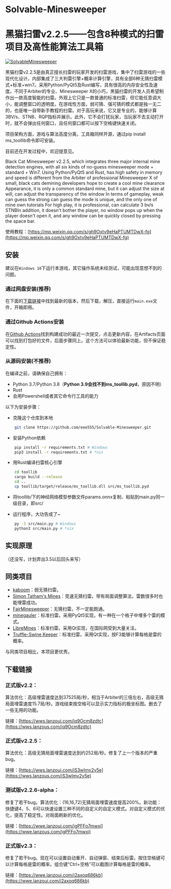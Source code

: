 # Solvable-Minesweeper

# 黑猫扫雷v2.2.5——包含8种模式的扫雷项目及高性能算法工具箱

[![SolvableMinesweeper](https://img.shields.io/badge/SolvableMinesweeper-v2.2.5-brightgreen.svg)](https://github.com/eee555/Solvable-Minesweeper)

黑猫扫雷v2.2.5是由真正擅长扫雷的玩家开发的扫雷游戏，集中了扫雷游戏的一些现代化设计。内部集成了三大判雷引擎+概率计算引擎，具有全部6种无猜扫雷模式+标准+win7。采用Python/PyQt5及Rust编写，具有很高的内存安全性及速度。不同于Arbiter的专业、Minesweeper X的小巧，黑猫扫雷的开发人员希望制作出一款高度智能的扫雷。外观上它只是一款普通的标准扫雷，但它能任意调大小，能调整窗口的透明度。在游戏性方面，弱可猜、强可猜的模式都是独一无二的，也是唯一自带新手教程的扫雷。对于高玩来说，它又是专业的，能够计算3BV/s、STNB、RQP指标并展示。此外，它不会打扰玩家，当玩家不去主动打开时，就不会弹出任何窗口，且任何窗口都可以按下空格键快速关闭。

项目架构方面，游戏与算法高度分离，工具箱同样开源，通过pip install ms_toollib命令即可安装。

目前还在开发过程中，欢迎提意见。

Black Cat Minesweeper v2.2.5, which integrates three major internal mine detection engines, with all six kinds of no-guess minesweeper mode + standard + Win7. Using Python/PyQt5 and Rust, has high safety in memory and speed is different from the Arbiter of professional Minesweeper X of small, black cats demining developers hope to create a cool mine clearance Appearance, it is only a common standard mine, but it can adjust the size at will, can adjust the transparency of the window In terms of gameplay, weak can guess the strong can guess the mode is unique, and the only one of mine own tutorials For high play, it is professional, can calculate 3 bv/s STNBIn addition, it doesn't bother the player, no window pops up when the player doesn't open it, and any window can be quickly closed by pressing the space bar.

使用教程：[https://mp.weixin.qq.com/s/gh9Oxtv9eHaPTUMTDwX-fg](https://mp.weixin.qq.com/s/gh9Oxtv9eHaPTUMTDwX-fg)

## 安装
建议在`Windows 10`下运行本游戏，其它操作系统未经测试，可能出现意想不到的问题。

### 通过网盘安装(推荐)
在下面的[下载链接](#下载链接)中找到最新的版本，然后下载，解压，直接运行`main.exe`文件，开箱即用。

### 通过Github Actions安装
在[Github Actions](https://github.com/eee555/Solvable-Minesweeper/actions)找到构建成功的最近一次提交，点击更新内容，在Artifacts页面可以找到打包好的文件，后面步骤同上。这个方法可以体验最新功能，但不保证稳定性。

### 从源码安装(不推荐)
在编译之前，请确保自己拥有：
*   Python 3.7/Python 3.8（**Python 3.9会找不到ms_toollib.pyd**，原因不明）
*   Rust
*   会用Powershell或者其它命令行工具的能力

以下为安装步骤：
*   克隆这个仓库到本地
```sh
    git clone https://github.com/eee555/Solvable-Minesweeper.git
```

*   安装Python依赖
```sh
    pip install -r requirements.txt # Windows
    pip3 install -r requirements.txt # *nix
```

*   用Rust编译扫雷核心引擎
```sh
    cd toollib
    cargo build --release
    cd ..
    cp toollib/target/release/ms_toollib.dll src/ms_toollib.pyd
```

*   将toollib/下的神经网络模型参数文件params.onnx复制、粘贴到main.py同一级目录，即src/

*   运行程序，大功告成了~
```sh
    py -3 src/main.py # Windows
    python3 src/main.py # *nix
```

## 实现原理

（还没写，计划弄出3.5以后回头来写）

## 同类项目

*   [kaboom](https://pwmarcz.pl/kaboom/)：弱无猜扫雷。
*   [Simon Tatham's Mines](https://www.chiark.greenend.org.uk/~sgtatham/puzzles/js/mines.html)：竞速无猜扫雷。带有局面调整算法，雷数很多时也能埋雷成功。
*   [FairMinesweeper](https://github.com/xseryda/FairMinesweeper/)：无猜扫雷。不一定能跑通。
*   [minegauler](https://github.com/LewisGaul/minegauler)：标准扫雷。采用PyQt5实现，有一种在一个格子中埋多个雷的模式。
*   [LibreMines](https://github.com/Bollos00/LibreMines)：标准扫雷。采用Qt实现，在国际网受到大量关注。
*   [Truffle-Swine Keeper](https://github.com/curtisbright/swinekeeper)：标准扫雷。采用Qt实现，按F3能够计算每格是雷的概率。

与同类项目相比，本项目更优秀。

## 下载链接

### 正式版v2.2：

算法优化：高级埋雷速度达到37525局/秒，相当于Arbiter的三倍左右，高级无猜局面埋雷速度15.7局/秒。游戏结束按空格可以显示实力指标的极坐标图。删去了一些无用的功能。

链接：[https://wws.lanzoui.com/iq9Ocm8zdtc](https://wws.lanzous.com/iq9Ocm8zdtc)

### 正式版v2.2.5：

算法优化：高级无猜局面埋雷速度达到约252局/秒。修复了上一个版本的严重bug。

链接：[https://wws.lanzoui.com/iS3wImv2y5e](https://wws.lanzous.com/iS3wImv2y5e)

### 测试版v2.2.6-alpha：

修复了若干bug。算法优化：(16,16,72)无猜局面埋雷速度提高200%。新功能：快捷键4、5、6可以快速设置三种不同的自定义的自定义模式。对自定义模式的优化，提高了稳定性。对局面刷新的优化。

链接：[https://wwe.lanzoui.com/igPFFo7mwxi](https://wwe.lanzous.com/igPFFo7mwxi)

### 正式版v2.3：

修复了若干bug。现在可以设置自动重开、自动弹窗、结束后标雷。按住空格键可以计算每格是雷的概率。组合键“Ctrl+空格”可以截图计算每格是雷的概率。

链接：[https://wwe.lanzoui.com/i2axoq686kb](https://wwe.lanzoui.com/i2axoq686kb)
